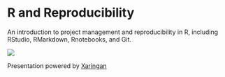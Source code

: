 # R and Reproducibility

An introduction to project management and reproducibility in R, including RStudio, RMarkdown, Rnotebooks, and Git.



![](./figures/Presentation.gif)



Presentation powered by [Xaringan](<https://github.com/yihui/xaringan>)